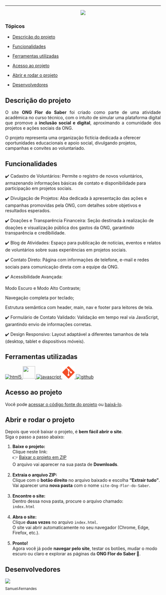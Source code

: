 
<hr>

<p align="center">
   <img src="http://img.shields.io/static/v1?label=STATUS&message=EM%20DESENVOLVIMENTO&color=RED&style=for-the-badge" #vitrinedev/>
</p>

### Tópicos 

- [Descrição do projeto](#descrição-do-projeto)

- [Funcionalidades](#funcionalidades)

- [Ferramentas utilizadas](#ferramentas-utilizadas)

- [Acesso ao projeto](#acesso-ao-projeto)

- [Abrir e rodar o projeto](#abrir-e-rodar-o-projeto)

- [Desenvolvedores](#desenvolvedores)

## Descrição do projeto 

<p align="justify"> O site <strong>ONG Flor do Saber</strong> foi criado como parte de uma atividade acadêmica no curso técnico, com o intuito de simular uma plataforma digital que promove a <strong>inclusão social e digital</strong>, aproximando a comunidade dos projetos e ações sociais da ONG.

O projeto representa uma organização fictícia dedicada a oferecer oportunidades educacionais e apoio social, divulgando projetos, campanhas e convites ao voluntariado.

</p> <div align="center">

</div>

## Funcionalidades

:heavy_check_mark: Cadastro de Voluntários:
Permite o registro de novos voluntários, armazenando informações básicas de contato e disponibilidade para participação em projetos sociais.

:heavy_check_mark: Divulgação de Projetos:
Aba dedicada à apresentação das ações e campanhas promovidas pela ONG, com detalhes sobre objetivos e resultados esperados.

:heavy_check_mark: Doações e Transparência Financeira:
Seção destinada à realização de doações e visualização pública dos gastos da ONG, garantindo transparência e credibilidade.

:heavy_check_mark: Blog de Atividades:
Espaço para publicação de notícias, eventos e relatos de voluntários sobre suas experiências em projetos sociais.

:heavy_check_mark: Contato Direto:
Página com informações de telefone, e-mail e redes sociais para comunicação direta com a equipe da ONG.

:heavy_check_mark: Acessibilidade Avançada:

Modo Escuro e Modo Alto Contraste;

Navegação completa por teclado;

Estrutura semântica com header, main, nav e footer para leitores de tela.

:heavy_check_mark: Formulário de Contato Validado:
Validação em tempo real via JavaScript, garantindo envio de informações corretas.

:heavy_check_mark: Design Responsivo:
Layout adaptável a diferentes tamanhos de tela (desktop, tablet e dispositivos móveis).



## Ferramentas utilizadas

<a href="https://developer.mozilla.org/pt-BR/docs/Web/HTML" target="_blank"> <img src="https://upload.wikimedia.org/wikipedia/commons/thumb/6/61/HTML5_logo_and_wordmark.svg/250px-HTML5_logo_and_wordmark.svg.png" alt="html5" width="40" height="40"/> </a>
<a href="https://developer.mozilla.org/pt-BR/docs/Web/CSS" target="_blank"> <img src="https://th.bing.com/th/id/OIP.tAvAD5lCtDJSjywplxd37QHaEo?w=281&h=180&c=7&r=0&o=7&pid=1.7&rm=3" width="40" height="40"/> </a>
<a href="https://developer.mozilla.org/pt-BR/docs/Web/JavaScript" target="_blank"> <img src="https://th.bing.com/th/id/ODF.w7IaAaWhPYmAcSNIT_w_KA?w=32&h=32&qlt=90&pcl=fffffa&o=6&pid=1.2" alt="javascript" width="40" height="40"/> </a>
<a href="https://git-scm.com/" target="_blank"> <img src="https://raw.githubusercontent.com/devicons/devicon/master/icons/git/git-original.svg" alt="git" width="40" height="40"/> </a>
<a href="https://github.com/" target="_blank"> <img src="https://th.bing.com/th/id/ODF.bYAvaN8MCaSZfP0o7q_Z_w?w=32&h=32&qlt=90&pcl=fffffa&o=6&pid=1.2" alt="github" width="40" height="40"/> </a>
###

## Acesso ao projeto

Você pode [acessar o código fonte do projeto](https://github.com/muka00/site-Ong-Flor-do-Saber.git) ou [baixá-lo](https://github.com/muka00/site-Ong-Flor-do-Saber.git/archive/refs/heads/main.zip).

## Abrir e rodar o projeto

<p>Depois que você baixar o projeto, é <strong>bem fácil abrir o site</strong>.<br>
Siga o passo a passo abaixo:</p>

<ol>
  <li><strong>Baixe o projeto:</strong><br>
    Clique neste link:<br>
    👉 <a href="https://github.com/muka00/site-Ong-Flor-do-Saber/archive/refs/heads/main.zip" target="_blank">Baixar o projeto em ZIP</a><br>
    O arquivo vai aparecer na sua pasta de <strong>Downloads</strong>.
  </li>
  <br>

  <li><strong>Extraia o arquivo ZIP:</strong><br>
    Clique com o <strong>botão direito</strong> no arquivo baixado e escolha <strong>“Extrair tudo”</strong>.<br>
    Vai aparecer uma <strong>nova pasta</strong> com o nome <code>site-Ong-Flor-do-Saber</code>.
  </li>
  <br>

  <li><strong>Encontre o site:</strong><br>
    Dentro dessa nova pasta, procure o arquivo chamado:<br>
    <code>index.html</code>
  </li>
  <br>

  <li><strong>Abra o site:</strong><br>
    Clique <strong>duas vezes</strong> no arquivo <code>index.html</code>.<br>
    O site vai abrir automaticamente no seu navegador (Chrome, Edge, Firefox, etc.).
  </li>
  <br>

  <li><strong>Pronto!</strong><br>
    Agora você já pode <strong>navegar pelo site</strong>, testar os botões, mudar o modo escuro ou claro e explorar as páginas da <strong>ONG Flor do Saber 🌻</strong>.
  </li>
</ol>

## Desenvolvedores

[<img src="https://avatars.githubusercontent.com/u/212030742?v=4" width=115><br><sub>Samuel Fernandes</sub>](https://github.com/muka00) 
